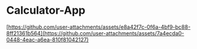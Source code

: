 # Calculator-App
[https://github.com/user-attachments/assets/e8a42f7c-0f6a-4bf9-bc88-8ff21361b564](https://github.com/user-attachments/assets/7a4ecda0-0448-4eac-a6ea-810f81042127)
